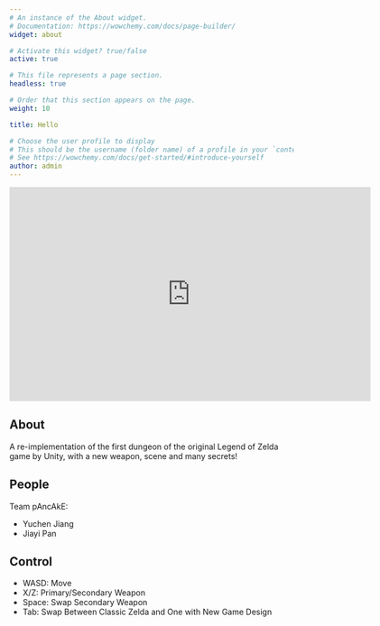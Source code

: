 ```yaml
---
# An instance of the About widget.
# Documentation: https://wowchemy.com/docs/page-builder/
widget: about

# Activate this widget? true/false
active: true

# This file represents a page section.
headless: true

# Order that this section appears on the page.
weight: 10

title: Hello

# Choose the user profile to display
# This should be the username (folder name) of a profile in your `content/authors/` folder.
# See https://wowchemy.com/docs/get-started/#introduce-yourself
author: admin
---
```

<iframe frameborder="0" src="https://itch.io/embed-upload/6454115?color=333333" allowfullscreen="" width="640" height="380"><a href="https://jiayi-pan.itch.io/roll-a-ball">Play Roll-A-Ball on itch.io</a></iframe>

## About

A re-implementation of the first dungeon of the original Legend of Zelda game by Unity, with a new weapon, scene and many secrets!

## People

Team pAncAkE:

- Yuchen Jiang
- Jiayi Pan

## Control

- WASD: Move
- X/Z: Primary/Secondary Weapon
- Space: Swap Secondary Weapon
- Tab: Swap Between Classic Zelda and One with New Game Design
